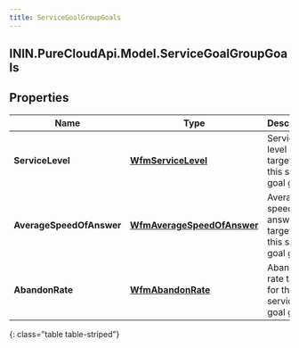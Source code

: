 ```yaml
---
title: ServiceGoalGroupGoals
---
```

## ININ.PureCloudApi.Model.ServiceGoalGroupGoals

## Properties

|Name | Type | Description | Notes|
|------------ | ------------- | ------------- | -------------|
| **ServiceLevel** | [**WfmServiceLevel**](WfmServiceLevel.html) | Service level targets for this service goal group | |
| **AverageSpeedOfAnswer** | [**WfmAverageSpeedOfAnswer**](WfmAverageSpeedOfAnswer.html) | Average speed of answer targets for this service goal group | |
| **AbandonRate** | [**WfmAbandonRate**](WfmAbandonRate.html) | Abandon rate targets for this service goal group | [optional] |
{: class="table table-striped"}


